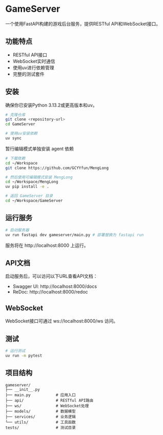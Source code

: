 # GameServer

一个使用FastAPI构建的游戏后台服务，提供RESTful API和WebSocket接口。

## 功能特点

- RESTful API接口
- WebSocket实时通信
- 使用uv进行依赖管理
- 完整的测试套件

## 安装

确保你已安装Python 3.13.2或更高版本和uv。

```bash
# 克隆仓库
git clone <repository-url>
cd GameServer

# 使用uv安装依赖
uv sync
```

暂行编辑模式单独安装 agent 依赖

```bash
# 下载依赖
cd ~/Workspace
git clone https://github.com/GCYYfun/MengLong

# 然后使用可编辑模式安装 MengLong
cd ~/Workspace/MengLong
uv pip install -e .

# 返回 GameServer 目录
cd ~/Workspace/GameServer
```

## 运行服务

```bash
# 启动服务器
uv run fastapi dev gameserver/main.py # 部署替换为 fastapi run 
```

服务将在 http://localhost:8000 上运行。



## API文档

启动服务后，可以访问以下URL查看API文档：

- Swagger UI: http://localhost:8000/docs
- ReDoc: http://localhost:8000/redoc

## WebSocket

WebSocket接口可通过 ws://localhost:8000/ws 访问。

## 测试

```bash
# 运行测试
uv run -m pytest
```

## 项目结构

```
gameserver/
├── __init__.py
├── main.py           # 应用入口
├── api/              # RESTful API路由
├── ws/               # WebSocket处理
├── models/           # 数据模型
├── services/         # 业务逻辑
└── utils/            # 工具函数
tests/                # 测试目录
```